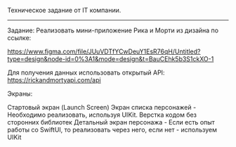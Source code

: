Техническое задание от IT компании.
___________________________________

Задание:
Реализовать мини-приложение Рика и Морти из дизайна по ссылке:

https://www.figma.com/file/JUuVDTfYCwDeuY1EsR76qH/Untitled?type=design&node-id=0%3A1&mode=design&t=BauCEhk5b3S1ckXO-1

Для получения данных использовать открытый API: https://rickandmortyapi.com/api

Экраны:

Стартовый экран (Launch Screen)
Экран списка персонажей - Необходимо реализовать, используя UIKit. Верстка кодом без сторонних библиотек
Детальный экран персонажа - Если есть опыт работы со SwiftUI, то реализовать через него, если нет - используем UIKit
